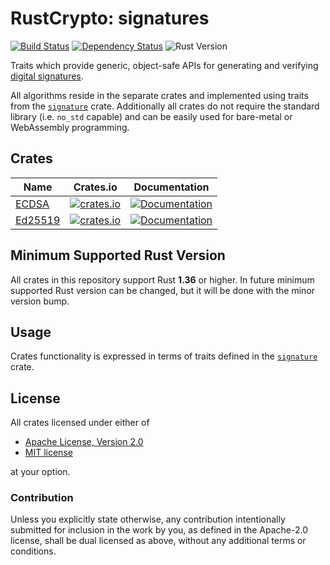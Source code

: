# RustCrypto: signatures

[![Build Status][build-image]][build-link]
[![Dependency Status][deps-image]][deps-link]
![Rust Version][rustc-image]

Traits which provide generic, object-safe APIs for generating and verifying
[digital signatures][1].

All algorithms reside in the separate crates and implemented using traits from
the [`signature`](https://docs.rs/signature/) crate. Additionally all crates do
not require the standard library (i.e. `no_std` capable) and can be easily used
for bare-metal or WebAssembly programming.

## Crates

| Name | Crates.io | Documentation |
| ---- | :--------:| :------------:|
| [ECDSA](https://en.wikipedia.org/wiki/Elliptic_Curve_Digital_Signature_Algorithm) | [![crates.io](https://img.shields.io/crates/v/ecdsa.svg)](https://crates.io/crates/ecdsa) | [![Documentation](https://docs.rs/ecdsa/badge.svg)](https://docs.rs/ecdsa) |
| [Ed25519](https://en.wikipedia.org/wiki/EdDSA) | [![crates.io](https://img.shields.io/crates/v/ed25519.svg)](https://crates.io/crates/ed25519) | [![Documentation](https://docs.rs/ed25519/badge.svg)](https://docs.rs/ed25519) |

## Minimum Supported Rust Version

All crates in this repository support Rust **1.36** or higher. In future minimum
supported Rust version can be changed, but it will be done with the minor
version bump.

## Usage

Crates functionality is expressed in terms of traits defined in the [`signature`][2]
crate.

## License

All crates licensed under either of

 * [Apache License, Version 2.0](http://www.apache.org/licenses/LICENSE-2.0)
 * [MIT license](http://opensource.org/licenses/MIT)

at your option.

### Contribution

Unless you explicitly state otherwise, any contribution intentionally submitted
for inclusion in the work by you, as defined in the Apache-2.0 license, shall be
dual licensed as above, without any additional terms or conditions.

[//]: # (badges)

[build-image]: https://travis-ci.org/RustCrypto/signatures.svg?branch=master
[build-link]: https://travis-ci.org/RustCrypto/signatures
[deps-image]: https://deps.rs/repo/github/RustCrypto/signatures/status.svg
[deps-link]: https://deps.rs/repo/github/RustCrypto/signatures
[rustc-image]: https://img.shields.io/badge/rustc-1.36+-blue.svg

[//]: # (general links)

[1]: https://en.wikipedia.org/wiki/Digital_signature
[2]: https://docs.rs/signature
